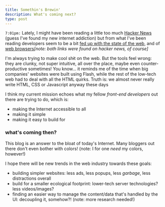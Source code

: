 ```yaml
---
title: Somethin's Brewin'
description: What's coming next?
type: post
---
```


`7:01pm:` Lately, I might have been reading a little too much [Hacker News](https://news.ycombinator.com/) (guess I've found my new internet addiction) but from what I've been reading developers seem to be a bit [fed up with the state of the web](https://macwright.com/2020/08/22/clean-starts-for-the-web.html), and of [web browsers](https://drewdevault.com/2020/08/13/Web-browsers-need-to-stop.html)_[note: both links were found on hacker news, of course]_

I'm always trying to make cool sh~~i~~t on the web. But the tools feel wrong: they are clunky, not super intuitive, all over the place, maybe even counter-productive sometimes! You know... it reminds me of the time when big companies' websites were built using Flash, while the rest of the low-tech web had to deal with all the HTML quirks. Truth is: we almost never really write HTML, CSS or Javascript anyway these days

I think my current mission echoes what my fellow _front-end developers_ out there are trying to do, which is:

* making the Internet accessible to all
* making it simple
* making it easy to build for

### what's coming then?

This blog is an answer to the bloat of today's Internet. Many bloggers out there don't even bother with colors! (note: I for one _need_ my colors, however!)

I hope there will be new trends in the web industry towards these goals:

* building simpler websites: less ads, less popups, less _garbage_, less distractions overall
* build for a smaller ecological footprint: lower-tech server technologies? less videos/images?
* finding an easier way to manage the content/data that's handled by the UI: decoupling it, somehow?! (note: more research needed!)

